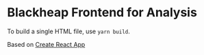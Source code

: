 # Blackheap Frontend for Analysis

To build a single HTML file, use `yarn build`.

Based on [Create React App](https://create-react-app.dev/)
